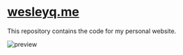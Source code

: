 
# <a href="http://www.wesleyq.me"> wesleyq.me </a>

This repository contains the code for my personal website.

![preview](http://i.imgur.com/5rmnWcQ.jpg)
